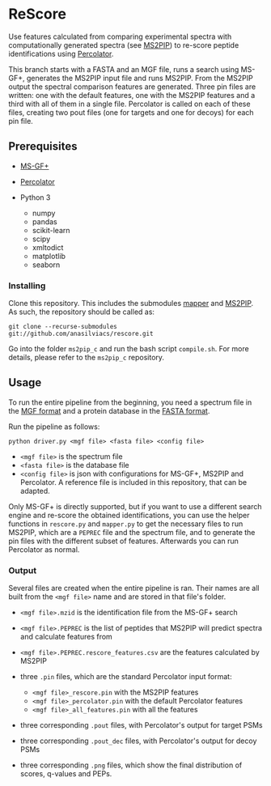 # ReScore

Use features calculated from comparing experimental spectra with computationally generated spectra (see [MS2PIP](https://github.com/sdgroeve/ms2pip_c)) to re-score peptide identifications using [Percolator](https://github.com/percolator/percolator/).

This branch starts with a FASTA and an MGF file, runs a search using MS-GF+, generates the MS2PIP input file and runs MS2PIP. From the MS2PIP output the spectral comparison features are generated. Three pin files are written: one with the default features, one with the MS2PIP features and a third with all of them in a single file. Percolator is called on each of these files, creating two pout files (one for targets and one for decoys) for each pin file.

## Prerequisites

- [MS-GF+](https://omics.pnl.gov/software/ms-gf)
- [Percolator](https://github.com/percolator/percolator/)
- Python 3

  - numpy
  - pandas
  - scikit-learn
  - scipy
  - xmltodict
  - matplotlib
  - seaborn

### Installing

Clone this repository. This includes the submodules [mapper](https://github.com/anasilviacs/mapper/tree/0ee46adcbb20a118a8274908255cc8b3f95a51db) and [MS2PIP](https://github.com/anasilviacs/ms2pip_c/tree/6f037dc2d0797cd25061aaed8091d625123971e1). As such, the repository should be called as:

```
git clone --recurse-submodules git://github.com/anasilviacs/rescore.git
```

Go into the folder `ms2pip_c` and run the bash script `compile.sh`. For more details, please refer to the `ms2pip_c` repository.

## Usage

To run the entire pipeline from the beginning, you need a spectrum file in the [MGF format](http://www.matrixscience.com/help/data_file_help.html) and a protein database in the [FASTA format](https://zhanglab.ccmb.med.umich.edu/FASTA/).

Run the pipeline as follows:

```
python driver.py <mgf file> <fasta file> <config file>
```

- `<mgf file>` is the spectrum file
- `<fasta file>` is the database file
- `<config file>` is json with configurations for MS-GF+, MS2PIP and Percolator. A reference file is included in this repository, that can be adapted.

Only MS-GF+ is directly supported, but if you want to use a different search engine and re-score the obtained identifications, you can use the helper functions in `rescore.py` and `mapper.py` to get the necessary files to run MS2PIP, which are a `PEPREC` file and the spectrum file, and to generate the pin files with the different subset of features. Afterwards you can run Percolator as normal.

### Output

Several files are created when the entire pipeline is ran. Their names are all built from the `<mgf file>` name and are stored in that file's folder.

- `<mgf file>.mzid` is the identification file from the MS-GF+ search
- `<mgf file>.PEPREC` is the list of peptides that MS2PIP will predict spectra and calculate features from
- `<mgf file>.PEPREC.rescore_features.csv` are the features calculated by MS2PIP
- three `.pin` files, which are the standard Percolator input format:

  - `<mgf file>_rescore.pin` with the MS2PIP features
  - `<mgf file>_percolator.pin` with the default Percolator features
  - `<mgf file>_all_features.pin` with all the features

- three corresponding `.pout` files, with Percolator's output for target PSMs
- three corresponding `.pout_dec` files, with Percolator's output for decoy PSMs
- three corresponding `.png` files, which show the final distribution of scores, q-values and PEPs.
